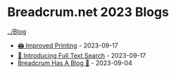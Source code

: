 # Breadcrum.net 2023 Blogs

[../Blog](../)

- [🖨️ Improved Printing](./improved-printing/) - 2023-09-17
- [🔎 Introducing Full Text Search](./introducing-full-text-search/) - 2023-09-17
- [Breadcrum Has A Blog 🥖](./breadcrum-has-a-blog/) - 2023-09-04
